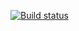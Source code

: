 [![Build status](https://ci.appveyor.com/api/projects/status/x8h3xjml34rt564k?svg=true)](https://ci.appveyor.com/project/Vickie-Pickie/object-sort)
